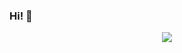 ### Hi! 👋

<p align ="center">
<img src="https://github-readme-stats.vercel.app/api?username=letsgitcracking&show_icons=true&count_private=true&hide=issues,contribs">
</p>

<!--
**letsgitcracking/letsgitcracking** is a ✨ _special_ ✨ repository because its `README.md` (this file) appears on your GitHub profile.

Here are some ideas to get you started:

- 🔭 I’m currently working on ...
- 🌱 I’m currently learning ...
- 👯 I’m looking to collaborate on ...
- 🤔 I’m looking for help with ...
- 💬 Ask me about ...
- 📫 How to reach me: ...
- 😄 Pronouns: ...
- ⚡ Fun fact: ...
-->

